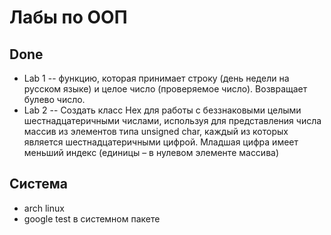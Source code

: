 # Лабы по ООП
## Done
- Lab 1 -- функцию, которая принимает строку (день недели на русском языке) и целое число (проверяемое число). Возвращает булево число.
- Lab 2 -- Создать класс Hex для работы с беззнаковыми целыми шестнадцатеричными числами, используя для представления числа массив из элементов типа unsigned char, каждый из которых является шестнадцатеричными цифрой. Младшая цифра имеет меньший индекс (единицы – в нулевом элементе массива)

## Система
- arch linux
- google test в системном пакете